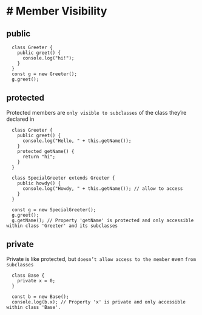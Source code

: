 # # Member Visibility

## public

```
  class Greeter {
    public greet() {
      console.log("hi!");
    }
  }
  const g = new Greeter();
  g.greet();
```

## protected

Protected members are `only visible to subclasses` of the class they’re declared in

```
  class Greeter {
    public greet() {
      console.log("Hello, " + this.getName());
    }
    protected getName() {
      return "hi";
    }
  }

  class SpecialGreeter extends Greeter {
    public howdy() {
      console.log("Howdy, " + this.getName()); // allow to access
    }
  }

  const g = new SpecialGreeter();
  g.greet();
  g.getName(); // Property 'getName' is protected and only accessible within class 'Greeter' and its subclasses
```

## private

Private is like protected, but `doesn’t allow access to the member` even `from subclasses`

```
  class Base {
    private x = 0;
  }

  const b = new Base();
  console.log(b.x); // Property 'x' is private and only accessible within class 'Base'.
```
